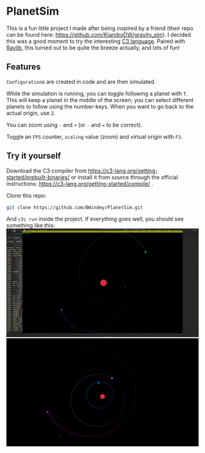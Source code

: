 # PlanetSim
This is a fun little project I made after being inspired by a friend (their
repo can be found here: https://github.com/KiandroDW/gravity_sim). I decided
this was a good moment to try the interesting [C3 language](https://c3-lang.org/).
Paired with [Raylib](https://www.raylib.com/), this turned out to be quite the
breeze actually, and lots of fun!


## Features
`Configuration`s are created in code and are then simulated.

While the simulation is running, you can toggle following a planet with `T`. This will
keep a planet in the middle of the screen; you can select different planets to
follow using the number-keys.
When you want to go back to the actual origin, use `Z`.

You can zoom using `-` and `+` (or `-` and `=` to be correct).

Toggle an `FPS` counter, `scaling` value (zoom) and virtual origin with `F3`.


## Try it yourself
Download the C3 compiler from
https://c3-lang.org/getting-started/prebuilt-binaries/ or
install it from source through the official instructions:
https://c3-lang.org/getting-started/compile/
.

Clone this repo:
```sh
git clone https://github.com/BWindey/PlanetSim.git
```

And `c3c run` inside the project. If everything goes well, you should see
something like this:
![Screenshot from the running program with 2 planets around a star](./images/preview.png)
![Screenshot from the running program with 3 planets around a star](./images/preview2.png)

